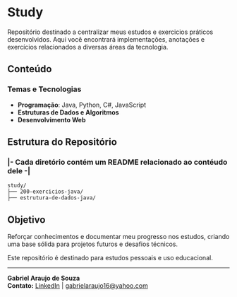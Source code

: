 # Study

Repositório destinado a centralizar meus estudos e exercicios práticos desenvolvidos. Aqui você encontrará implementações, anotações e exercícios relacionados a diversas áreas da tecnologia.

## Conteúdo

### Temas e Tecnologias

- **Programação**: Java, Python, C#, JavaScript
- **Estruturas de Dados e Algoritmos**
- **Desenvolvimento Web**

## Estrutura do Repositório
### |- Cada diretório contém um README relacionado ao contéudo dele -|
```
study/
├── 200-exercicios-java/
├── estrutura-de-dados-java/

```

## Objetivo

Reforçar conhecimentos e documentar meu progresso nos estudos, criando uma base sólida para projetos futuros e desafios técnicos.

Este repositório é destinado para estudos pessoais e uso educacional.

---

**Gabriel Araujo de Souza**  
**Contato:** [LinkedIn](https://www.linkedin.com/in/gb-araujos) | gabrielaraujo16@yahoo.com
